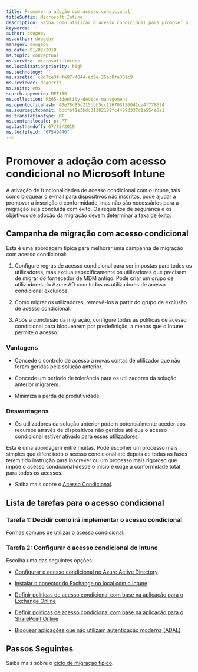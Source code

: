 ```yaml
---
title: Promover a adoção com acesso condicional
titleSuffix: Microsoft Intune
description: Saiba como utilizar o acesso condicional para promover a inscrição no Microsoft Intune.
keywords: ''
author: dougeby
ms.author: dougeby
manager: dougeby
ms.date: 01/02/2018
ms.topic: conceptual
ms.service: microsoft-intune
ms.localizationpriority: high
ms.technology: ''
ms.assetid: c2d7ce3f-fe97-4044-ad9e-25ac8fa301c9
ms.reviewer: dagerrit
ms.suite: ems
search.appverid: MET150
ms.collection: M365-identity-device-management
ms.openlocfilehash: 40e78d85c215bbb5cc126705f26041ce4f7786f4
ms.sourcegitcommit: bccfbf1e3bdc31382189fc4489d337d1a554e6a1
ms.translationtype: MT
ms.contentlocale: pt-PT
ms.lasthandoff: 07/03/2019
ms.locfileid: "67549446"
---
```

# <a name="drive-end-user-adoption-with-conditional-access-in-microsoft-intune"></a>Promover a adoção com acesso condicional no Microsoft Intune

A ativação de funcionalidades de acesso condicional com o Intune, tais como bloquear o e-mail para dispositivos não inscritos, pode ajudar a promover a inscrição e conformidade, mas não são necessários para a migração seja concluída com êxito. Os requisitos de segurança e os objetivos de adoção da migração devem determinar a taxa de êxito.

## <a name="migration-campaign-with-conditional-access"></a>Campanha de migração com acesso condicional

Esta é uma abordagem típica para melhorar uma campanha de migração com acesso condicional:

1. Configure regras de acesso condicional para ser impostas para todos os utilizadores, mas exclua especificamente os utilizadores que precisam de migrar do fornecedor de MDM antigo. Pode criar um grupo de utilizadores do Azure AD com todos os utilizadores de acesso condicional excluídos.

2. Como migrar os utilizadores, removê-los a partir do grupo de exclusão de acesso condicional.

3. Após a conclusão da migração, configure todas as políticas de acesso condicional para bloquearem por predefinição, a menos que o Intune permite o acesso.

### <a name="advantages"></a>Vantagens

- Concede o controlo de acesso a novas contas de utilizador que não foram geridas pela solução anterior.

- Concede um período de tolerância para os utilizadores da solução anterior migrarem.

- Minimiza a perda de produtividade.

### <a name="disadvantages"></a>Desvantagens

- Os utilizadores da solução anterior podem potencialmente aceder aos recursos através de dispositivos não geridos até que o acesso condicional estiver ativado para esses utilizadores.


Esta é uma abordagem entre muitas. Pode escolher um processo mais simples que difere todo o acesso condicional até depois de todas as fases terem tido instrução para inscrever ou um processo mais rigoroso que impõe o acesso condicional desde o início e exige a conformidade total para todos os acessos.

- Saiba mais sobre o [Acesso Condicional](conditional-access.md).

## <a name="task-list-for-conditional-access"></a>Lista de tarefas para o acesso condicional

### <a name="task-1-decide-how-you-are-going-to-implement-conditional-access"></a>Tarefa 1: Decidir como irá implementar o acesso condicional

[Formas comuns de utilizar o acesso condicional](conditional-access-intune-common-ways-use.md).

### <a name="task-2-set-up-intune-conditional-access"></a>Tarefa 2: Configurar o acesso condicional do Intune

Escolha uma das seguintes opções:

- [Configurar o acesso condicional no Azure Active Directory](https://docs.microsoft.com/azure/active-directory/active-directory-conditional-access-azure-portal)

- [Instalar o conector do Exchange no local com o Intune](exchange-connector-install.md)

- [Definir políticas de acesso condicional com base na aplicação para o Exchange Online](app-based-conditional-access-intune-create.md)

- [Definir políticas de acesso condicional com base na aplicação para o SharePoint Online](app-based-conditional-access-intune-create.md)

- [Bloquear aplicações que não utilizam autenticação moderna (ADAL)](app-modern-authentication-block.md)

## <a name="next-steps"></a>Passos Seguintes

Saiba mais sobre o [ciclo de migração típico](migration-guide-cycle.md).
